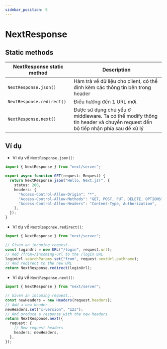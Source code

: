 ```yaml
---
sidebar_position: 9
---
```


# NextResponse

## Static methods

| NextResponse static method | Description                                                                                                               |
| -------------------------- | ------------------------------------------------------------------------------------------------------------------------- |
| `NextResponse.json()`      | Hàm trả về dữ liệu cho client, có thể đính kèm các thông tin bên trong header                                             |
| `NextResponse.redirect()`  | Điều hướng đến 1 URL mới.                                                                                                 |
| `NextResponse.next()`      | Được sử dụng chủ yếu ở middleware. Ta có thể modify thông tin header và chuyển request đến bộ tiếp nhận phía sau để xử lý |

## Ví dụ

- Ví dụ về `NextResponse.json()`:

```ts
import { NextResponse } from "next/server";

export async function GET(request: Request) {
  return NextResponse.json("Hello, Next.js!", {
    status: 200,
    headers: {
      "Access-Control-Allow-Origin": "*",
      "Access-Control-Allow-Methods": "GET, POST, PUT, DELETE, OPTIONS",
      "Access-Control-Allow-Headers": "Content-Type, Authorization",
    },
  });
}
```

- Ví dụ về `NextResponse.redirect()`:

```ts
import { NextResponse } from "next/server";

// Given an incoming request...
const loginUrl = new URL("/login", request.url);
// Add ?from=/incoming-url to the /login URL
loginUrl.searchParams.set("from", request.nextUrl.pathname);
// And redirect to the new URL
return NextResponse.redirect(loginUrl);
```

- Ví dụ về `NextResponse.next()`:

```ts
import { NextResponse } from "next/server";

// Given an incoming request...
const newHeaders = new Headers(request.headers);
// Add a new header
newHeaders.set("x-version", "123");
// And produce a response with the new headers
return NextResponse.next({
  request: {
    // New request headers
    headers: newHeaders,
  },
});
```
